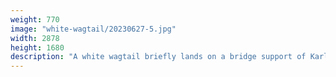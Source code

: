 ```yaml
---
weight: 770
image: "white-wagtail/20230627-5.jpg"
width: 2878
height: 1680
description: "A white wagtail briefly lands on a bridge support of Karlův most in Prague<br/>f/8.0, 1/1000, 220.0 mm, iso400"
---
```

